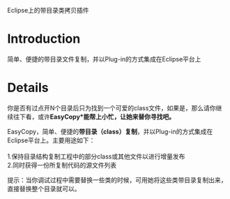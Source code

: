 Eclipse上的带目录类拷贝插件

# Introduction #

简单、便捷的带目录文件复制，并以Plug-in的方式集成在Eclipse平台上


# Details #

你是否有过点开N个目录后只为找到一个可爱的class文件，如果是，那么请你继续往下看，或许**EasyCopy\*能帮上小忙，让她来替你寻找吧。**

EasyCopy，简单、便捷的**带目录（class）复制**，并以Plug-in的方式集成在Eclipse平台上。主要用途如下：<br><br>
1.保持目录结构复制工程中的部分class或其他文件以进行增量发布<br>
2.同时获得一份所复制代码的源文件列表<br>

提示：当你调试过程中需要替换一些类的时候，可用她将这些类带目录复制出来，直接替换整个目录就可以。